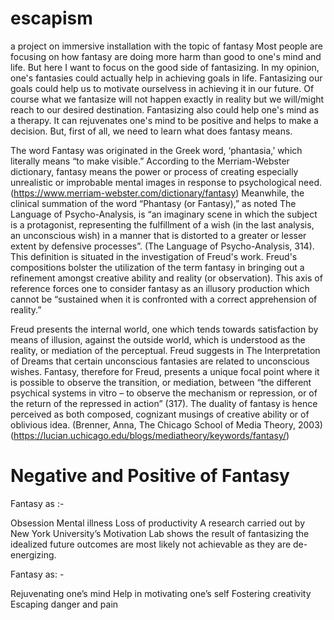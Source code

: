# escapism
a project on immersive installation with the topic of fantasy
Most people are focusing on how fantasy are doing more harm than good to one's mind and life. But here I want to focus on the good side of fantasizing. In my opinion, one's fantasies could actually help in achieving goals in life. Fantasizing our goals could help us to motivate ourselvess in achieving it in our future. Of course what we fantasize will not happen exactly in reality but we will/might reach to our desired destination. Fantasizing also could help one's mind as a therapy. It can rejuvenates one's mind to be positive and helps to make a decision. But, first of all, we need to learn what does fantasy means.

The word Fantasy was originated in the Greek word, ‘phantasia,’ which literally means “to make visible.” According to the Merriam-Webster dictionary, fantasy means the power or process of creating especially unrealistic or improbable mental images in response to psychological need. (https://www.merriam-webster.com/dictionary/fantasy) Meanwhile, the clinical summation of the word “Phantasy (or Fantasy),” as noted The Language of Psycho-Analysis, is “an imaginary scene in which the subject is a protagonist, representing the fulfillment of a wish (in the last analysis, an unconscious wish) in a manner that is distorted to a greater or lesser extent by defensive processes”. (The Language of Psycho-Analysis, 314). This definition is situated in the investigation of Freud's work. Freud's compositions bolster the utilization of the term fantasy in bringing out a refinement amongst creative ability and reality (or observation). This axis of reference forces one to consider fantasy as an illusory production which cannot be “sustained when it is confronted with a correct apprehension of reality.”

Freud presents the internal world, one which tends towards satisfaction by means of illusion, against the outside world, which is understood as the reality, or mediation of the perceptual. Freud suggests in The Interpretation of Dreams that certain unconscious fantasies are related to unconscious wishes. Fantasy, therefore for Freud, presents a unique focal point where it is possible to observe the transition, or mediation, between “the different psychical systems in vitro – to observe the mechanism or repression, or of the return of the repressed in action” (317). The duality of fantasy is hence perceived as both composed, cognizant musings of creative ability or of oblivious idea.
(Brenner, Anna, The Chicago School of Media Theory, 2003) (https://lucian.uchicago.edu/blogs/mediatheory/keywords/fantasy/)

# Negative and Positive of Fantasy
Fantasy as :-

Obsession
Mental illness
Loss of productivity
A research carried out by New York University’s Motivation Lab shows the result of fantasizing the idealized future outcomes are most likely not achievable as they are de-energizing.

Fantasy as: -

Rejuvenating one’s mind
Help in motivating one’s self
Fostering creativity
Escaping danger and pain
